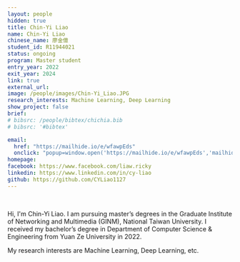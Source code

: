 ```yaml
---
layout: people
hidden: true
title: Chin-Yi Liao
name: Chin-Yi Liao
chinese_name: 廖金億
student_id: R11944021
status: ongoing
program: Master student
entry_year: 2022
exit_year: 2024
link: true
external_url:
image: /people/images/Chin-Yi_Liao.JPG
research_interests: Machine Learning, Deep Learning
show_project: false
brief: 
# bibsrc: /people/bibtex/chichia.bib
# bibsrc: '#bibtex'

email:
  href: "https://mailhide.io/e/wfawpEds"
  onclick: "popup=window.open('https://mailhide.io/e/wfawpEds','mailhidepopup','width=580,height=635'); return false;"
homepage: 
facebook: https://www.facebook.com/liaw.ricky
linkedin: https://www.linkedin.com/in/cy-liao
github: https://github.com/CYLiao1127
---
```


<br />

Hi, I'm Chin-Yi Liao. I am pursuing master’s degrees in the Graduate Institute of Networking and Multimedia (GINM), National Taiwan University. I received my bachelor’s degree in Department of Computer Science & Engineering from Yuan Ze University in 2022.

My research interests are Machine Learning, Deep Learning, etc.

 